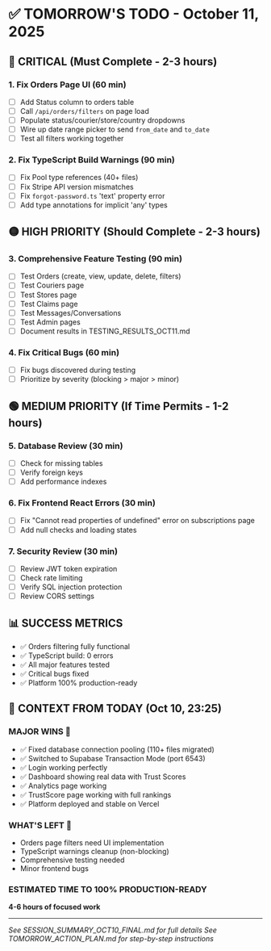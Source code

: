 # ✅ TOMORROW'S TODO - October 11, 2025

## 🔴 CRITICAL (Must Complete - 2-3 hours)

### 1. Fix Orders Page UI (60 min)
- [ ] Add Status column to orders table
- [ ] Call `/api/orders/filters` on page load
- [ ] Populate status/courier/store/country dropdowns
- [ ] Wire up date range picker to send `from_date` and `to_date`
- [ ] Test all filters working together

### 2. Fix TypeScript Build Warnings (90 min)
- [ ] Fix Pool type references (40+ files)
- [ ] Fix Stripe API version mismatches
- [ ] Fix `forgot-password.ts` 'text' property error
- [ ] Add type annotations for implicit 'any' types

## 🟡 HIGH PRIORITY (Should Complete - 2-3 hours)

### 3. Comprehensive Feature Testing (90 min)
- [ ] Test Orders (create, view, update, delete, filters)
- [ ] Test Couriers page
- [ ] Test Stores page
- [ ] Test Claims page
- [ ] Test Messages/Conversations
- [ ] Test Admin pages
- [ ] Document results in TESTING_RESULTS_OCT11.md

### 4. Fix Critical Bugs (60 min)
- [ ] Fix bugs discovered during testing
- [ ] Prioritize by severity (blocking > major > minor)

## 🟢 MEDIUM PRIORITY (If Time Permits - 1-2 hours)

### 5. Database Review (30 min)
- [ ] Check for missing tables
- [ ] Verify foreign keys
- [ ] Add performance indexes

### 6. Fix Frontend React Errors (30 min)
- [ ] Fix "Cannot read properties of undefined" error on subscriptions page
- [ ] Add null checks and loading states

### 7. Security Review (30 min)
- [ ] Review JWT token expiration
- [ ] Check rate limiting
- [ ] Verify SQL injection protection
- [ ] Review CORS settings

## 📊 SUCCESS METRICS
- ✅ Orders filtering fully functional
- ✅ TypeScript build: 0 errors
- ✅ All major features tested
- ✅ Critical bugs fixed
- ✅ Platform 100% production-ready

## 📝 CONTEXT FROM TODAY (Oct 10, 23:25)

### MAJOR WINS 🎉
- ✅ Fixed database connection pooling (110+ files migrated)
- ✅ Switched to Supabase Transaction Mode (port 6543)
- ✅ Login working perfectly
- ✅ Dashboard showing real data with Trust Scores
- ✅ Analytics page working
- ✅ TrustScore page working with full rankings
- ✅ Platform deployed and stable on Vercel

### WHAT'S LEFT 🔧
- Orders page filters need UI implementation
- TypeScript warnings cleanup (non-blocking)
- Comprehensive testing needed
- Minor frontend bugs

### ESTIMATED TIME TO 100% PRODUCTION-READY
**4-6 hours of focused work**

---

*See SESSION_SUMMARY_OCT10_FINAL.md for full details*
*See TOMORROW_ACTION_PLAN.md for step-by-step instructions*
